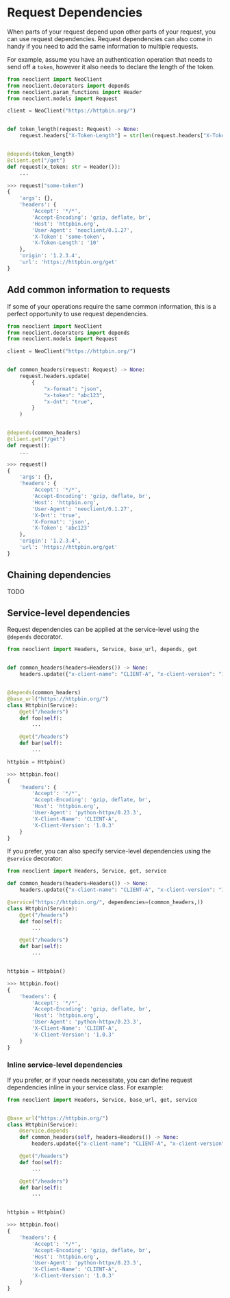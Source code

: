 # Request Dependencies
When parts of your request depend upon other parts of your request, you can use
request dependencies. Request dependencies can also come in handy if you need
to add the same information to multiple requests.

For example, assume you have an authentication operation that needs to send
off a `token`, however it also needs to declare the length of the token.

```python
from neoclient import NeoClient
from neoclient.decorators import depends
from neoclient.param_functions import Header
from neoclient.models import Request

client = NeoClient("https://httpbin.org/")


def token_length(request: Request) -> None:
    request.headers["X-Token-Length"] = str(len(request.headers["X-Token"]))


@depends(token_length)
@client.get("/get")
def request(x_token: str = Header()):
    ...
```
```python
>>> request("some-token")
{
    'args': {},
    'headers': {
        'Accept': '*/*',
        'Accept-Encoding': 'gzip, deflate, br',
        'Host': 'httpbin.org',
        'User-Agent': 'neoclient/0.1.27',
        'X-Token': 'some-token',
        'X-Token-Length': '10'
    },
    'origin': '1.2.3.4',
    'url': 'https://httpbin.org/get'
}
```

## Add common information to requests
If some of your operations require the same common information, this is a perfect
opportunity to use request dependencies.

```python
from neoclient import NeoClient
from neoclient.decorators import depends
from neoclient.models import Request

client = NeoClient("https://httpbin.org/")


def common_headers(request: Request) -> None:
    request.headers.update(
        {
            "x-format": "json",
            "x-token": "abc123",
            "x-dnt": "true",
        }
    )


@depends(common_headers)
@client.get("/get")
def request():
    ...
```
```python
>>> request()
{
    'args': {},
    'headers': {
        'Accept': '*/*',
        'Accept-Encoding': 'gzip, deflate, br',
        'Host': 'httpbin.org',
        'User-Agent': 'neoclient/0.1.27',
        'X-Dnt': 'true',
        'X-Format': 'json',
        'X-Token': 'abc123'
    },
    'origin': '1.2.3.4',
    'url': 'https://httpbin.org/get'
}
```

## Chaining dependencies
TODO

## Service-level dependencies
Request dependencies can be applied at the service-level using the `@depends`
decorator.

```python
from neoclient import Headers, Service, base_url, depends, get


def common_headers(headers=Headers()) -> None:
    headers.update({"x-client-name": "CLIENT-A", "x-client-version": "1.0.3"})


@depends(common_headers)
@base_url("https://httpbin.org/")
class Httpbin(Service):
    @get("/headers")
    def foo(self):
        ...

    @get("/headers")
    def bar(self):
        ...

httpbin = Httpbin()
```
```python
>>> httpbin.foo()
{
    'headers': {
        'Accept': '*/*',
        'Accept-Encoding': 'gzip, deflate, br',
        'Host': 'httpbin.org',
        'User-Agent': 'python-httpx/0.23.3',
        'X-Client-Name': 'CLIENT-A',
        'X-Client-Version': '1.0.3'
    }
}
```

If you prefer, you can also specify service-level dependencies using the `@service`
decorator:
```python
from neoclient import Headers, Service, get, service

def common_headers(headers=Headers()) -> None:
    headers.update({"x-client-name": "CLIENT-A", "x-client-version": "1.0.3"})

@service("https://httpbin.org/", dependencies=(common_headers,))
class Httpbin(Service):
    @get("/headers")
    def foo(self):
        ...

    @get("/headers")
    def bar(self):
        ...


httpbin = Httpbin()
```
```python
>>> httpbin.foo()
{
    'headers': {
        'Accept': '*/*',
        'Accept-Encoding': 'gzip, deflate, br',
        'Host': 'httpbin.org',
        'User-Agent': 'python-httpx/0.23.3',
        'X-Client-Name': 'CLIENT-A',
        'X-Client-Version': '1.0.3'
    }
}
```

### Inline service-level dependencies
If you prefer, or if your needs necessitate, you can define request dependencies
inline in your service class. For example:

```python
from neoclient import Headers, Service, base_url, get, service


@base_url("https://httpbin.org/")
class Httpbin(Service):
    @service.depends
    def common_headers(self, headers=Headers()) -> None:
        headers.update({"x-client-name": "CLIENT-A", "x-client-version": "1.0.3"})

    @get("/headers")
    def foo(self):
        ...

    @get("/headers")
    def bar(self):
        ...


httpbin = Httpbin()
```
```python
>>> httpbin.foo()
{
    'headers': {
        'Accept': '*/*',
        'Accept-Encoding': 'gzip, deflate, br',
        'Host': 'httpbin.org',
        'User-Agent': 'python-httpx/0.23.3',
        'X-Client-Name': 'CLIENT-A',
        'X-Client-Version': '1.0.3'
    }
}
```